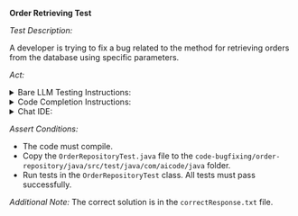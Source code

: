 **Order Retrieving Test**

*Test Description:*

A developer is trying to fix a bug related to the method for retrieving orders from the database using specific parameters.

*Act:*

<details> 
<summary>Bare LLM Testing Instructions:</summary>

- Open the `prompt.txt` file.
- Copy a question located in the `prompt.txt` file to the chat window.
- Submit the question.
- Open the `code-bugfixing/order-repository/java` project.
- Open the `OrderRepository` class.
- Change the `findOrdersByStatusAndCustomerAndCostRangeAndDateRange` method to the suggested method.
</details>

<details> 
<summary>Code Completion Instructions:</summary>

- Open the `code-bugfixing/order-repository/java` project.
- Open the `Order` class.
- Open the `OrderRepository` class.
- Remove the current value of the `@Query` annotation.
- Type the following immediately after the `@Query` annotation:

    ```java
    ("SELECT
    ```

- Wait for the suggestion.
- Accept a sequence of suggestions using the TAB and ENTER keys.
</details>

<details> 
<summary>Chat IDE:</summary>

- Open the `code-bugfixing/order-repository/java` project.
- Open the `Order` class.
- Open the `OrderRepository` class.
- Type in the chat window: 

    > Rewrite the findOrdersByStatusAndCustomerAndCostRangeAndDateRange method to fix the bug

- Change the `findOrdersByStatusAndCustomerAndCostRangeAndDateRange` method to the suggested method.
</details>

*Assert Conditions:*
- The code must compile.
- Copy the `OrderRepositoryTest.java` file to the `code-bugfixing/order-repository/java/src/test/java/com/aicode/java` folder.
- Run tests in the `OrderRepositoryTest` class. All tests must pass successfully.

*Additional Note:* The correct solution is in the `correctResponse.txt` file.